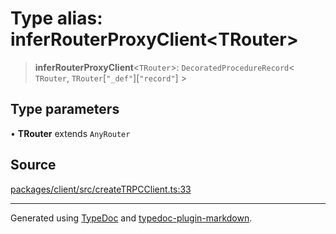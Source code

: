 # Type alias: inferRouterProxyClient\<TRouter\>

> **inferRouterProxyClient**\<`TRouter`\>: `DecoratedProcedureRecord`\< `TRouter`, `TRouter`\[`"_def"`\]\[`"record"`\] \>

## Type parameters

• **TRouter** extends `AnyRouter`

## Source

[packages/client/src/createTRPCClient.ts:33](https://github.com/trpc/trpc/blob/caccce64/packages/client/src/createTRPCClient.ts#L33)

***

Generated using [TypeDoc](https://typedoc.org) and [typedoc-plugin-markdown](https://typedoc-plugin-markdown.org).
